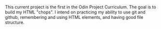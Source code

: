 This current project is the first in the Odin Project Curriculum. The goal is to build my HTML "chops". I intend on practicing my ability to use git and github, remembering and using HTML elements, and having good file structure.
